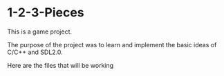 # 1-2-3-Pieces
This is a game project.

The purpose of the project was to learn and implement the  basic ideas of C/C++ and SDL2.0.

Here are the files that will be working
